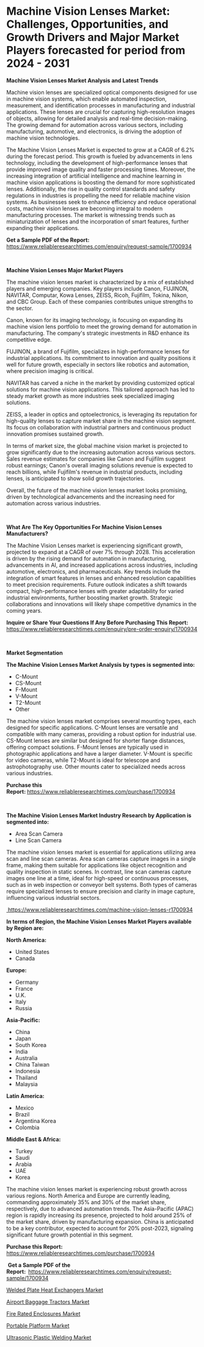 <p><h1>Machine Vision Lenses Market: Challenges, Opportunities, and Growth Drivers and Major Market Players forecasted for period from 2024 - 2031</h1></p><p><strong>Machine Vision Lenses Market Analysis and Latest Trends</strong></p>
<p><p>Machine vision lenses are specialized optical components designed for use in machine vision systems, which enable automated inspection, measurement, and identification processes in manufacturing and industrial applications. These lenses are crucial for capturing high-resolution images of objects, allowing for detailed analysis and real-time decision-making. The growing demand for automation across various sectors, including manufacturing, automotive, and electronics, is driving the adoption of machine vision technologies.</p><p>The Machine Vision Lenses Market is expected to grow at a CAGR of 6.2% during the forecast period. This growth is fueled by advancements in lens technology, including the development of high-performance lenses that provide improved image quality and faster processing times. Moreover, the increasing integration of artificial intelligence and machine learning in machine vision applications is boosting the demand for more sophisticated lenses. Additionally, the rise in quality control standards and safety regulations in industries is propelling the need for reliable machine vision systems. As businesses seek to enhance efficiency and reduce operational costs, machine vision lenses are becoming integral to modern manufacturing processes. The market is witnessing trends such as miniaturization of lenses and the incorporation of smart features, further expanding their applications.</p></p>
<p><strong>Get a Sample PDF of the Report:&nbsp;</strong> <a href="https://www.reliableresearchtimes.com/enquiry/request-sample/1700934?utm_campaign=1775&utm_medium=2&utm_source=Github&utm_content=ia&utm_term=21102024&utm_id=machine-vision-lenses">https://www.reliableresearchtimes.com/enquiry/request-sample/1700934</a></p>
<p>&nbsp;</p>
<p><strong>Machine Vision Lenses Major Market Players</strong></p>
<p><p>The machine vision lenses market is characterized by a mix of established players and emerging companies. Key players include Canon, FUJINON, NAVITAR, Computar, Kowa Lenses, ZEISS, Ricoh, Fujifilm, Tokina, Nikon, and CBC Group. Each of these companies contributes unique strengths to the sector.</p><p>Canon, known for its imaging technology, is focusing on expanding its machine vision lens portfolio to meet the growing demand for automation in manufacturing. The company's strategic investments in R&D enhance its competitive edge. </p><p>FUJINON, a brand of Fujifilm, specializes in high-performance lenses for industrial applications. Its commitment to innovation and quality positions it well for future growth, especially in sectors like robotics and automation, where precision imaging is critical.</p><p>NAVITAR has carved a niche in the market by providing customized optical solutions for machine vision applications. This tailored approach has led to steady market growth as more industries seek specialized imaging solutions.</p><p>ZEISS, a leader in optics and optoelectronics, is leveraging its reputation for high-quality lenses to capture market share in the machine vision segment. Its focus on collaboration with industrial partners and continuous product innovation promises sustained growth.</p><p>In terms of market size, the global machine vision market is projected to grow significantly due to the increasing automation across various sectors. Sales revenue estimates for companies like Canon and Fujifilm suggest robust earnings; Canon's overall imaging solutions revenue is expected to reach billions, while Fujifilm's revenue in industrial products, including lenses, is anticipated to show solid growth trajectories.</p><p>Overall, the future of the machine vision lenses market looks promising, driven by technological advancements and the increasing need for automation across various industries.</p></p>
<p>&nbsp;</p>
<p><strong>What Are The Key Opportunities For Machine Vision Lenses Manufacturers?</strong></p>
<p><p>The Machine Vision Lenses market is experiencing significant growth, projected to expand at a CAGR of over 7% through 2028. This acceleration is driven by the rising demand for automation in manufacturing, advancements in AI, and increased applications across industries, including automotive, electronics, and pharmaceuticals. Key trends include the integration of smart features in lenses and enhanced resolution capabilities to meet precision requirements. Future outlook indicates a shift towards compact, high-performance lenses with greater adaptability for varied industrial environments, further boosting market growth. Strategic collaborations and innovations will likely shape competitive dynamics in the coming years.</p></p>
<p><strong>Inquire or Share Your Questions If Any Before Purchasing This Report:</strong> <a href="https://www.reliableresearchtimes.com/enquiry/pre-order-enquiry/1700934?utm_campaign=1775&utm_medium=2&utm_source=Github&utm_content=ia&utm_term=21102024&utm_id=machine-vision-lenses">https://www.reliableresearchtimes.com/enquiry/pre-order-enquiry/1700934</a></p>
<p>&nbsp;</p>
<p><strong>Market Segmentation</strong></p>
<p><strong>The Machine Vision Lenses Market Analysis by types is segmented into:</strong></p>
<p><ul><li>C-Mount</li><li>CS-Mount</li><li>F-Mount</li><li>V-Mount</li><li>T2-Mount</li><li>Other</li></ul></p>
<p><p>The machine vision lenses market comprises several mounting types, each designed for specific applications. C-Mount lenses are versatile and compatible with many cameras, providing a robust option for industrial use. CS-Mount lenses are similar but designed for shorter flange distances, offering compact solutions. F-Mount lenses are typically used in photographic applications and have a larger diameter. V-Mount is specific for video cameras, while T2-Mount is ideal for telescope and astrophotography use. Other mounts cater to specialized needs across various industries.</p></p>
<p><strong>Purchase this Report:&nbsp;</strong><a href="https://www.reliableresearchtimes.com/purchase/1700934?utm_campaign=1775&utm_medium=2&utm_source=Github&utm_content=ia&utm_term=21102024&utm_id=machine-vision-lenses">https://www.reliableresearchtimes.com/purchase/1700934</a></p>
<p>&nbsp;</p>
<p><strong>The Machine Vision Lenses Market Industry Research by Application is segmented into:</strong></p>
<p><ul><li>Area Scan Camera</li><li>Line Scan Camera</li></ul></p>
<p><p>The machine vision lenses market is essential for applications utilizing area scan and line scan cameras. Area scan cameras capture images in a single frame, making them suitable for applications like object recognition and quality inspection in static scenes. In contrast, line scan cameras capture images one line at a time, ideal for high-speed or continuous processes, such as in web inspection or conveyor belt systems. Both types of cameras require specialized lenses to ensure precision and clarity in image capture, influencing various industrial sectors.</p></p>
<p><a href="https://www.reliableresearchtimes.com/machine-vision-lenses-r1700934?utm_campaign=1775&utm_medium=2&utm_source=Github&utm_content=ia&utm_term=21102024&utm_id=machine-vision-lenses">&nbsp;https://www.reliableresearchtimes.com/machine-vision-lenses-r1700934</a></p>
<p><strong>In terms of Region, the Machine Vision Lenses Market Players available by Region are:</strong></p>
<p>
    <p> <strong> North America: </strong>
        <ul>
            <li>United States</li>
            <li>Canada</li>
        </ul>
        </p> 
    <p> <strong> Europe: </strong>
        <ul>
            <li>Germany</li>
            <li>France</li>
            <li>U.K.</li>
            <li>Italy</li>
            <li>Russia</li>
        </ul>
        </p> 
    <p> <strong> Asia-Pacific: </strong>
        <ul>
            <li>China</li>
            <li>Japan</li>
            <li>South Korea</li>
            <li>India</li>
            <li>Australia</li>
            <li>China Taiwan</li>
            <li>Indonesia</li>
            <li>Thailand</li>
            <li>Malaysia</li>
        </ul>
        </p> 
    <p> <strong> Latin America: </strong>
        <ul>
            <li>Mexico</li>
            <li>Brazil</li>
            <li>Argentina Korea</li>
            <li>Colombia</li>
        </ul>
        </p> 
    <p> <strong> Middle East & Africa: </strong>
        <ul>
            <li>Turkey</li>
            <li>Saudi</li>
            <li>Arabia</li>
            <li>UAE</li>
            <li>Korea</li>
        </ul>
    </p>
    </p>
<p><p>The machine vision lenses market is experiencing robust growth across various regions. North America and Europe are currently leading, commanding approximately 35% and 30% of the market share, respectively, due to advanced automation trends. The Asia-Pacific (APAC) region is rapidly increasing its presence, projected to hold around 25% of the market share, driven by manufacturing expansion. China is anticipated to be a key contributor, expected to account for 20% post-2023, signaling significant future growth potential in this segment.</p></p>
<p><strong>Purchase this Report: </strong><a href="https://www.reliableresearchtimes.com/purchase/1700934?utm_campaign=1775&utm_medium=2&utm_source=Github&utm_content=ia&utm_term=21102024&utm_id=machine-vision-lenses">https://www.reliableresearchtimes.com/purchase/1700934</a></p>
<p>&nbsp;<strong>Get a Sample PDF of the Report:&nbsp;&nbsp;</strong><a href="https://www.reliableresearchtimes.com/enquiry/request-sample/1700934?utm_campaign=1775&utm_medium=2&utm_source=Github&utm_content=ia&utm_term=21102024&utm_id=machine-vision-lenses">https://www.reliableresearchtimes.com/enquiry/request-sample/1700934</a></p>
<p><strong></strong></p>
<p><p><a href="https://www.linkedin.com/pulse/welded-plate-heat-exchangers-market-trends-insights-type-nozre?utm_campaign=1775&utm_medium=2&utm_source=Github&utm_content=ia&utm_term=21102024&utm_id=machine-vision-lenses">Welded Plate Heat Exchangers Market</a></p><p><a href="https://www.linkedin.com/pulse/future-ready-strategic-insights-global-airport-baggage-791be?utm_campaign=1775&utm_medium=2&utm_source=Github&utm_content=ia&utm_term=21102024&utm_id=machine-vision-lenses">Airport Baggage Tractors Market</a></p><p><a href="https://www.linkedin.com/pulse/fire-rated-enclosures-market-trends-focusing-insight-ewvtc?utm_campaign=1775&utm_medium=2&utm_source=Github&utm_content=ia&utm_term=21102024&utm_id=machine-vision-lenses">Fire Rated Enclosures Market</a></p><p><a href="https://www.linkedin.com/pulse/portable-platform-market-segmentation-in-depth-analysis-miningtransportnationaldefenseothers-e45ue?utm_campaign=1775&utm_medium=2&utm_source=Github&utm_content=ia&utm_term=21102024&utm_id=machine-vision-lenses">Portable Platform Market</a></p><p><a href="https://www.linkedin.com/pulse/ultrasonic-plastic-welding-market-global-regional-analysis-n8ype?utm_campaign=1775&utm_medium=2&utm_source=Github&utm_content=ia&utm_term=21102024&utm_id=machine-vision-lenses">Ultrasonic Plastic Welding Market</a></p></p>